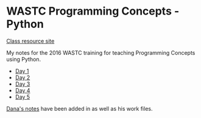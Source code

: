 # WASTC Programming Concepts - Python

[Class resource site](http://rdb3.com/wastc/)

My notes for the 2016 WASTC training for teaching Programming Concepts using Python.

* [Day 1](notes_day1.txt)
* [Day 2](notes_day2.txt)
* [Day 3](notes_day3.txt) 
* [Day 4](notes_day4.txt)
* [Day 5](notes_day5.txt)

[Dana's notes](Dana_google_notes.html) have been added in as well as his work files.
